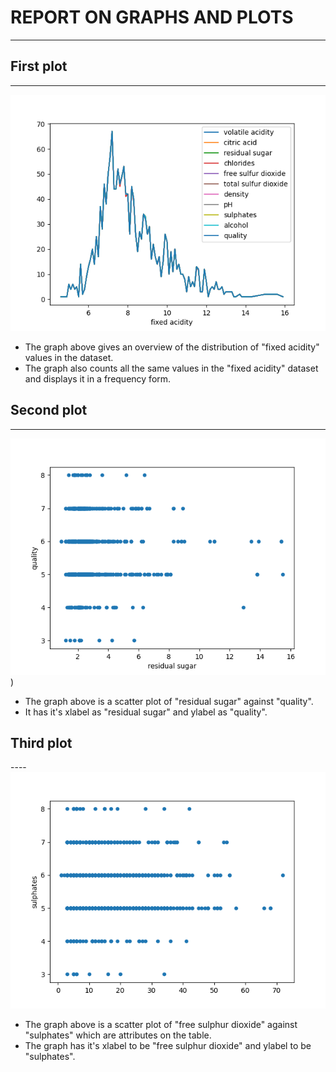# REPORT ON GRAPHS AND PLOTS
---
## First plot
---
![Plot of fixed acidity](./firstplot.png)
- The graph above gives an overview of the distribution of "fixed acidity" values in the dataset.
- The graph also counts all the same values in the "fixed acidity" dataset and displays it in a frequency form.


## Second plot
---
![Scatter diagram of Residual sugar against quality](./secondplot.png))
- The graph above is a scatter plot of "residual sugar" against "quality".
- It has it's xlabel as "residual sugar" and ylabel as "quality".

## Third plot
----![Scatter diagram of Free sulphur dioxide against sulphates](./thirdplot.png)

- The graph above is a scatter plot of "free sulphur dioxide" against "sulphates" which are attributes on the table.
- The graph has it's xlabel to be "free sulphur dioxide" and ylabel to be "sulphates".